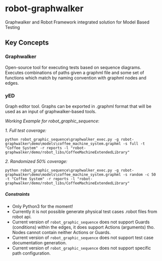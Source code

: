 # robot-graphwalker
Graphwalker and Robot Framework integrated solution for Model Based Testing

## Key Concepts

### Graphwalker
Open-source tool for executing tests based on sequence diagrams. Executes combinations of paths given a graphml file
and some set of functions which match by naming convention with graphml nodes and edges.

### yED
Graph editor tool. Graphs can be exported in .graphml format that will be used as an input of graphwalker-based tools.

_Working Example for robot_graphic_sequence_:

_1.  Full test coverage:_
```
python robot_graphic_sequence\graphwalker_exec.py -g robot-graphwalker\demo\models\coffee_machine_system.graphml -s full -t "Coffee System" -r reports -l "robot-graphwalker/demo/robot_libs/CoffeeMachineExtendedLibrary"
```

_2.  Randomized 50% coverage:_
```
python robot_graphic_sequence\graphwalker_exec.py -g robot-graphwalker\demo\models\coffee_machine_system.graphml -s random -c 50 -t "Coffee System" -r reports -l "robot-graphwalker/demo/robot_libs/CoffeeMachineExtendedLibrary"
```

##### Constraints
* Only Python3 for the moment!
* Currently it is not possible generate physical test cases .robot files from robot api.
* Current version of `robot_graphic_sequence` does not support Guards (conditions) within the edges, it does support Actions 
(arguments) tho. Nodes cannot contain neither Actions or Guards.
* Current version of `robot_graphic_sequence` does not support test case documentation generation.
* Current version of `robot_graphic_sequence` does not support specific path configuration.


